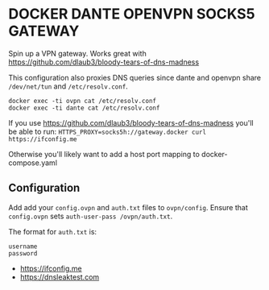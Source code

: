 # DOCKER DANTE OPENVPN SOCKS5 GATEWAY

Spin up a VPN gateway. Works great with  https://github.com/dlaub3/bloody-tears-of-dns-madness

This configuration also proxies DNS queries since dante and openvpn share `/dev/net/tun` and `/etc/resolv.conf`.

```
docker exec -ti ovpn cat /etc/resolv.conf
docker exec -ti dante cat /etc/resolv.conf
```
If you use https://github.com/dlaub3/bloody-tears-of-dns-madness you'll be able to run:
`HTTPS_PROXY=socks5h://gateway.docker curl https://ifconfig.me`

Otherwise you'll likely want to add a host port mapping to docker-compose.yaml

## Configuration

Add add your `config.ovpn` and `auth.txt` files to `ovpn/config`. Ensure that `config.ovpn` sets
`auth-user-pass /ovpn/auth.txt`.

The format for `auth.txt` is:

```
username
password
```


- https://ifconfig.me
- https://dnsleaktest.com
